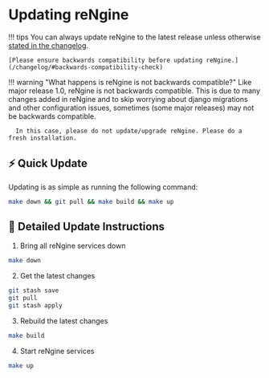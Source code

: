 # Updating reNgine

!!! tips
You can always update reNgine to the latest release unless otherwise [stated in the changelog](../changelog/index.md).

    [Please ensure backwards compatibility before updating reNgine.](/changelog/#backwards-compatibility-check)

!!! warning "What happens is reNgine is not backwards compatible?"
Like major release 1.0, reNgine is not backwards compatible. This is due to many changes added in reNgine and to skip worrying about django migrations and other configuration issues, sometimes (some major releases) may not be backwards compatible.

      In this case, please do not update/upgrade reNgine. Please do a fresh installation.

## ⚡ Quick Update

Updating is as simple as running the following command:

```bash
make down && git pull && make build && make up
```

## 📖 Detailed Update Instructions

1. Bring all reNgine services down

```bash
make down
```

2. Get the latest changes

```bash
git stash save
git pull
git stash apply
```

3. Rebuild the latest changes

```bash
make build
```

4. Start reNgine services

```bash
make up
```
